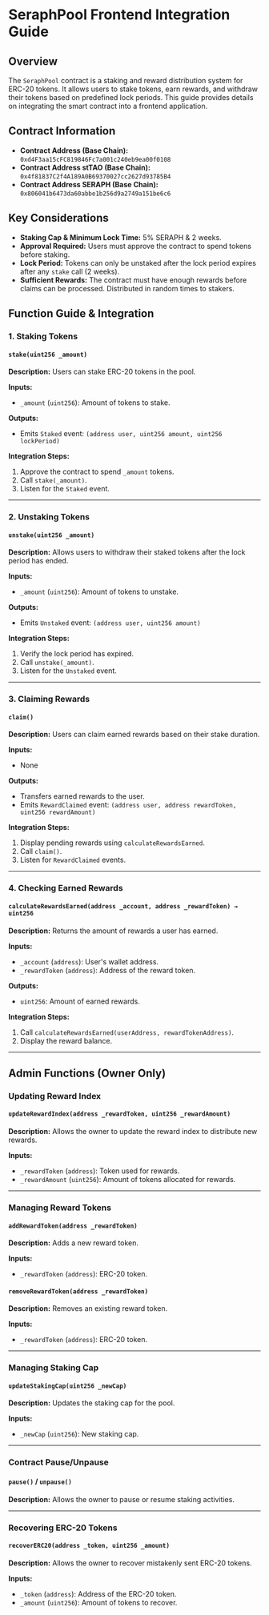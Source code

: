 # SeraphPool Frontend Integration Guide

## Overview

The `SeraphPool` contract is a staking and reward distribution system for ERC-20 tokens. It allows users to stake tokens, earn rewards, and withdraw their tokens based on predefined lock periods. This guide provides details on integrating the smart contract into a frontend application.

## Contract Information

- **Contract Address (Base Chain):** `0xd4F3aa15cFC819846Fc7a001c240eb9ea00f0108`
- **Contract Address stTAO (Base Chain):** `0x4f81837C2f4A189A0B69370027cc2627d93785B4`
- **Contract Address SERAPH (Base Chain):** `0x806041b6473da60abbe1b256d9a2749a151be6c6`

## Key Considerations

- **Staking Cap & Minimum Lock Time:** 5% SERAPH & 2 weeks.
- **Approval Required:** Users must approve the contract to spend tokens before staking.
- **Lock Period:** Tokens can only be unstaked after the lock period expires after any `stake` call (2 weeks).
- **Sufficient Rewards:** The contract must have enough rewards before claims can be processed. Distributed in random times to stakers.

## Function Guide & Integration

### 1. Staking Tokens

#### `stake(uint256 _amount)`

**Description:**
Users can stake ERC-20 tokens in the pool.

**Inputs:**

- `_amount` (`uint256`): Amount of tokens to stake.

**Outputs:**

- Emits `Staked` event: `(address user, uint256 amount, uint256 lockPeriod)`

**Integration Steps:**

1. Approve the contract to spend `_amount` tokens.
2. Call `stake(_amount)`.
3. Listen for the `Staked` event.

---

### 2. Unstaking Tokens

#### `unstake(uint256 _amount)`

**Description:**
Allows users to withdraw their staked tokens after the lock period has ended.

**Inputs:**

- `_amount` (`uint256`): Amount of tokens to unstake.

**Outputs:**

- Emits `Unstaked` event: `(address user, uint256 amount)`

**Integration Steps:**

1. Verify the lock period has expired.
2. Call `unstake(_amount)`.
3. Listen for the `Unstaked` event.

---

### 3. Claiming Rewards

#### `claim()`

**Description:**
Users can claim earned rewards based on their stake duration.

**Inputs:**

- None

**Outputs:**

- Transfers earned rewards to the user.
- Emits `RewardClaimed` event: `(address user, address rewardToken, uint256 rewardAmount)`

**Integration Steps:**

1. Display pending rewards using `calculateRewardsEarned`.
2. Call `claim()`.
3. Listen for `RewardClaimed` events.

---

### 4. Checking Earned Rewards

#### `calculateRewardsEarned(address _account, address _rewardToken) → uint256`

**Description:**
Returns the amount of rewards a user has earned.

**Inputs:**

- `_account` (`address`): User's wallet address.
- `_rewardToken` (`address`): Address of the reward token.

**Outputs:**

- `uint256`: Amount of earned rewards.

**Integration Steps:**

1. Call `calculateRewardsEarned(userAddress, rewardTokenAddress)`.
2. Display the reward balance.

---

## Admin Functions (Owner Only)

### Updating Reward Index

#### `updateRewardIndex(address _rewardToken, uint256 _rewardAmount)`

**Description:**
Allows the owner to update the reward index to distribute new rewards.

**Inputs:**

- `_rewardToken` (`address`): Token used for rewards.
- `_rewardAmount` (`uint256`): Amount of tokens allocated for rewards.

---

### Managing Reward Tokens

#### `addRewardToken(address _rewardToken)`

**Description:**
Adds a new reward token.

**Inputs:**

- `_rewardToken` (`address`): ERC-20 token.

#### `removeRewardToken(address _rewardToken)`

**Description:**
Removes an existing reward token.

**Inputs:**

- `_rewardToken` (`address`): ERC-20 token.

---

### Managing Staking Cap

#### `updateStakingCap(uint256 _newCap)`

**Description:**
Updates the staking cap for the pool.

**Inputs:**

- `_newCap` (`uint256`): New staking cap.

---

### Contract Pause/Unpause

#### `pause()` / `unpause()`

**Description:**
Allows the owner to pause or resume staking activities.

---

### Recovering ERC-20 Tokens

#### `recoverERC20(address _token, uint256 _amount)`

**Description:**
Allows the owner to recover mistakenly sent ERC-20 tokens.

**Inputs:**

- `_token` (`address`): Address of the ERC-20 token.
- `_amount` (`uint256`): Amount of tokens to recover.
